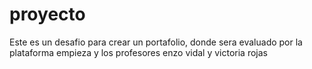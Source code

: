 # proyecto
Este es un desafio para crear un portafolio, donde sera evaluado por la plataforma empieza y los profesores enzo vidal y victoria rojas
